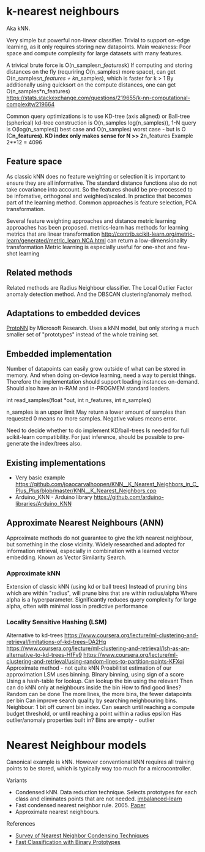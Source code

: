 # k-nearest neighbours
Aka kNN.

Very simple but powerful non-linear classifier.
Trivial to support on-edge learning, as it only requires storing new datapoints.
Main weakness: Poor space and compute complexity for large datasets with many features.

A trivical brute force is O(n_samples*n_features*k)
If computing and storing distances on the fly (requriring O(n_samples) more space),
can get O(n_samples*n_features + k*n_samples), which is faster for k > 1
By additionally using quicksort on the compute distances, one can get O(n_samples*n_features)
https://stats.stackexchange.com/questions/219655/k-nn-computational-complexity/219664

Common query optimizations is to use KD-tree (axis aligned) or Ball-tree (spherical)
kd-tree construction is O(n_samples log(n_samples)),
1-N query is O(log(n_samples)) best case and O(n_samples) worst case -
but is O (C**n_features). 
KD index only makes sense for N >> 2**n_features
Example 2**12 = 4096

## Feature space
As classic kNN does no feature weighting or selection it is important to ensure they are all informative.
The standard distance functions also do not take covariance into account.
So the features should be pre-processed to be infomative, orthogonal and weighted/scaled.
In practice that becomes part of the learning method.
Common approaches is feature selection, PCA transformation.

Several feature weighting approaches and distance metric learning approaches has been proposed.
metrics-learn has methods for learning metrics
that are linear transformation
http://contrib.scikit-learn.org/metric-learn/generated/metric_learn.NCA.html
can return a low-dimensionality transformation
Metric learning is especially useful for one-shot and few-shot learning

## Related methods

Related methods are Radius Neighbour classifier.
The Local Outlier Factor anomaly detection method.
And the DBSCAN clustering/anomaly method.

## Adaptations to embedded devices

[ProtoNN](https://www.microsoft.com/en-us/research/uploads/prod/2017/06/protonn.pdf) by Microsoft Research.
Uses a kNN model, but only storing a much smaller set of "prototypes" instead of the whole training set.

## Embedded implementation

Number of datapoints can easily grow outside of what can be stored in memory.
And when doing on-device learning, need a way to persist things.
Therefore the implementation should support loading instances on-demand.
Should also have an in-RAM and in-PROGMEM standard loaders.

int
read_samples(float *out, int n_features, int n_samples) 

n_samples is an upper limit
May return a lower amount of samples than requested
0 means no more samples.
Negative values means error.

Need to decide whether to do implement KD/ball-trees
Is needed for full scikit-learn compatibility.
For just inference, should be possible to pre-generate the index/trees also.

## Existing implementations

- Very basic example
https://github.com/joaocarvalhoopen/KNN__K_Nearest_Neighbors_in_C_Plus_Plus/blob/master/KNN__K_Nearest_Neighbors.cpp
- Arduino_KNN - Arduino library
https://github.com/arduino-libraries/Arduino_KNN

## Approximate Nearest Neighbours (ANN)

Approximate methods do not guarantee to give the kth nearest neighbour,
but something in the close vicinity.
Widely researched and adopted for information retrieval,
especially in combination with a learned vector embedding.
Known as Vector Similarity Search.

### Approximate kNN

Extension of classic kNN (using kd or ball trees)
Instead of pruning bins which are within "radius",
will prune bins that are within radius/alpha
Where alpha is a hyperparameter.
Significantly reduces query complexity for large alpha,
often with minimal loss in predictive performance

### Locality Sensitive Hashing (LSM)
Alternative to kd-trees
https://www.coursera.org/lecture/ml-clustering-and-retrieval/limitations-of-kd-trees-DA2Hg
https://www.coursera.org/lecture/ml-clustering-and-retrieval/lsh-as-an-alternative-to-kd-trees-HfFv9
https://www.coursera.org/lecture/ml-clustering-and-retrieval/using-random-lines-to-partition-points-KFXqi
Approximate method - not quite kNN
Proabilitist estimation of our approximation
LSM uses binning. BInary binning, using sign of a score
Using a hash-table for lookup.
Can lookup the bin using the relevant 
Then can do kNN only at neighbours inside the bin
How to find good lines? Random can be done
The more lines, the more bins, the fewer datapoints per bin
Can improve search quality by searching neighbouring bins.
Neighbour: 1 bit off current bin index.
Can search until reaching a compute budget threshold,
or until reaching a point within a radius epsilon
Has outlier/anomaly properties built in? Bins are empty - outlier



# Nearest Neighbour models

Canonical example is kNN.
However conventional kNN requires all training points to be stored, which is typically way too much for a microcontroller.

Variants

* Condensed kNN. Data reduction technique.
Selects prototypes for each class and eliminates points that are not needed.
[imbalanced-learn](http://contrib.scikit-learn.org/imbalanced-learn/stable/auto_examples/under-sampling/plot_condensed_nearest_neighbour.html?highlight=condensed)
* Fast condensed nearest neighbor rule. 2005. [Paper](https://dl.acm.org/citation.cfm?id=1102355)
* Approximate nearest neighbours.

References

* [Survey of Nearest Neighbor Condensing Techniques](https://www.thesai.org/Downloads/Volume2No11/Paper%2010-%20Survey%20of%20Nearest%20Neighbor%20Condensing%20Techniques.pdf)
* [Fast Classification with Binary Prototypes](http://users.ices.utexas.edu/~zhongkai/bnc.pdf)

